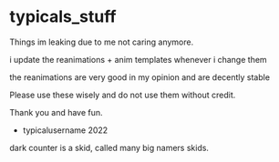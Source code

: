 # typicals_stuff
Things im leaking due to me not caring anymore.

i update the reanimations + anim templates whenever i change them

the reanimations are very good in my opinion and are decently stable

Please use these wisely and do not use them without credit.

Thank you and have fun.

- typicalusername 2022

dark counter is a skid, called many big namers skids.
